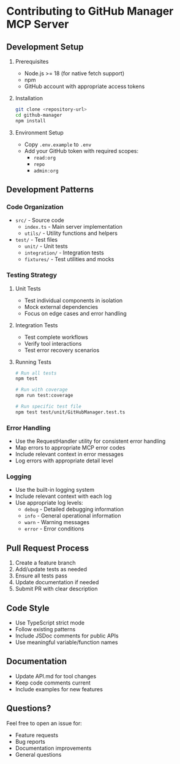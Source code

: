 # Contributing to GitHub Manager MCP Server

## Development Setup

1. Prerequisites
   - Node.js >= 18 (for native fetch support)
   - npm
   - GitHub account with appropriate access tokens

2. Installation
   ```bash
   git clone <repository-url>
   cd github-manager
   npm install
   ```

3. Environment Setup
   - Copy `.env.example` to `.env`
   - Add your GitHub token with required scopes:
     - `read:org`
     - `repo`
     - `admin:org`

## Development Patterns

### Code Organization
- `src/` - Source code
  - `index.ts` - Main server implementation
  - `utils/` - Utility functions and helpers
- `test/` - Test files
  - `unit/` - Unit tests
  - `integration/` - Integration tests
  - `fixtures/` - Test utilities and mocks

### Testing Strategy
1. Unit Tests
   - Test individual components in isolation
   - Mock external dependencies
   - Focus on edge cases and error handling

2. Integration Tests
   - Test complete workflows
   - Verify tool interactions
   - Test error recovery scenarios

3. Running Tests
   ```bash
   # Run all tests
   npm test

   # Run with coverage
   npm run test:coverage

   # Run specific test file
   npm test test/unit/GitHubManager.test.ts
   ```

### Error Handling
- Use the RequestHandler utility for consistent error handling
- Map errors to appropriate MCP error codes
- Include relevant context in error messages
- Log errors with appropriate detail level

### Logging
- Use the built-in logging system
- Include relevant context with each log
- Use appropriate log levels:
  - `debug` - Detailed debugging information
  - `info` - General operational information
  - `warn` - Warning messages
  - `error` - Error conditions

## Pull Request Process

1. Create a feature branch
2. Add/update tests as needed
3. Ensure all tests pass
4. Update documentation if needed
5. Submit PR with clear description

## Code Style

- Use TypeScript strict mode
- Follow existing patterns
- Include JSDoc comments for public APIs
- Use meaningful variable/function names

## Documentation

- Update API.md for tool changes
- Keep code comments current
- Include examples for new features

## Questions?

Feel free to open an issue for:
- Feature requests
- Bug reports
- Documentation improvements
- General questions
